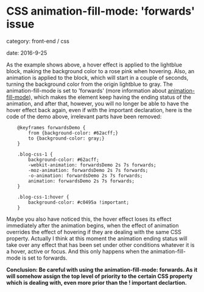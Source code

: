 <h1 id="issue">CSS animation-fill-mode: 'forwards' issue</h1>

<div class="meta">
<p>category: front-end / css</p>
<p>date: 2016-9-25</p>
</div>

As the example shows above, a hover effect is applied to the lightblue block, making the background color to a rose pink when hovering. Also, an animation is applied to the block, which will start in a couple of seconds, turning the background color from the origin lightblue to gray. The animation-fill-mode is set to 'forwards' (more information about <a href="https://developer.mozilla.org/en-US/docs/Web/CSS/animation-fill-mode">animation-fill-mode</a>), which makes the element keep having the ending status of the animation, and after that, however, you will no longer be able to have the hover effect back again, even if with the important declaration, here is the code of the demo above, irrelevant parts have been removed:

		@keyframes forwardsDemo {
			from {background-color: #62acff;}
			to {background-color: gray;}
		}

		.blog-css-1 {
			background-color: #62acff;
			-webkit-animation: forwardsDemo 2s 7s forwards;
			-moz-animation: forwardsDemo 2s 7s forwards;
			-o-animation: forwardsDemo 2s 7s forwards;
			animation: forwardsDemo 2s 7s forwards;
		}

		.blog-css-1:hover {
			background-color: #c0495a !important;
		}

Maybe you also have noticed this, the hover effect loses its effect immediately after the animation begins, when the effect of animation overrides the effect of hovering if they are dealing with the same CSS property. Actually I think at this moment the animation ending status will take over any effect that has been set under other conditions whatever it is a hover, active or focus. And this only happens when the animation-fill-mode is set to forwards.

**Conclusion: Be careful with using the animation-fill-mode: forwards. As it will somehow assign the top level of priority to the certain CSS property which is dealing with, even more prior than the ! important declartion.**

